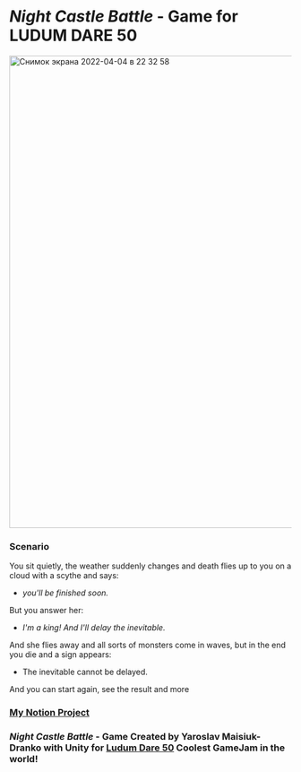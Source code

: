# *Night Castle Battle* - Game for LUDUM DARE 50

<img width="843" alt="Снимок экрана 2022-04-04 в 22 32 58" src="https://user-images.githubusercontent.com/44410069/161619628-494bfb51-66bf-477d-8228-7045523c0933.png">


### Scenario
You sit quietly, the weather suddenly changes and death flies up to you on a cloud with a scythe and says:

- *you'll be finished soon.*

But you answer her:

- *I'm a king! And I'll delay the inevitable.*

And she flies away and all sorts of monsters come in waves, but in the end you die and a sign appears:

- The inevitable cannot be delayed.

And you can start again, see the result and more

### [My Notion Project](https://insidious-walkover-978.notion.site/LUDUM-DARE-50-3624161892b74955b09e1841c5912156)
### *Night Castle Battle* - Game Created by Yaroslav Maisiuk-Dranko with Unity for [Ludum Dare 50](https://ldjam.com/events/ludum-dare/50) Coolest GameJam in the world!
